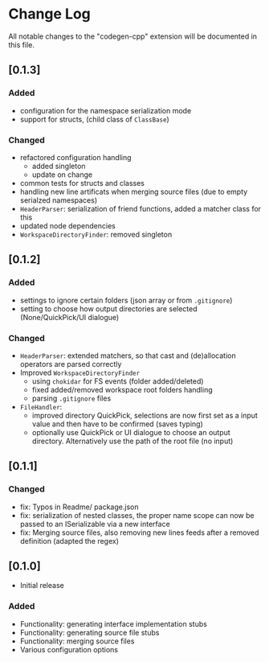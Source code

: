 # Change Log

All notable changes to the "codegen-cpp" extension will be documented in this file.
## [0.1.3]
### Added
- configuration for the namespace serialization mode
-  support for structs, (child class of `ClassBase`)
### Changed
- refactored configuration handling
  - added singleton
  - update on change
- common tests for structs and classes
- handling new line artificats when merging source files (due to empty serialzed namespaces)
- `HeaderParser`: serialization of friend functions, added a matcher class for this
- updated node dependencies
- `WorkspaceDirectoryFinder`: removed singleton
## [0.1.2]
### Added
- settings to ignore certain folders (json array or from `.gitignore`)
- setting to choose how output directories are selected (None/QuickPick/UI dialogue) 
### Changed

- `HeaderParser`: extended matchers, so that cast and (de)allocation operators are parsed correctly
- Improved `WorkspaceDirectoryFinder`
    - using `chokidar` for FS events (folder added/deleted)
    - fixed added/removed workspace root folders handling
    - parsing  `.gitignore` files
- `FileHandler`: 
    - improved directory QuickPick, selections are now first set as a input value and then have to be confirmed (saves typing)
    - optionally use QuickPick or UI dialogue to choose an output directory. Alternatively use the path of the root file (no input)

## [0.1.1]
### Changed
- fix: Typos in Readme/ package.json
- fix: serialization of nested classes, the proper name scope can now be passed to an ISerializable via a new interface
- fix: Merging source files, also removing new lines feeds after a removed definition (adapted the regex)
## [0.1.0]
- Initial release
### Added
- Functionality: generating interface implementation stubs
- Functionality: generating source file stubs
- Functionality: merging source files
- Various configuration options
